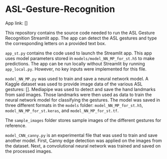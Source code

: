# ASL-Gesture-Recognition

App link: []

This repository contains the source code needed to run the ASL Gesture Recognition Streamlit app. The app can detect the ASL gestures and type the corresponding letters on a provided text box.

`app_st.py` contains the code used to launch the Streamlit app. This app uses model parameters stored in `models/model_NN_MP_for_st.h5` to make predictions.
The app can be run locally without Streamlit by running `app_local.py`. However, no key inputs were implemented for this file.

`model_NN_MP.py` was used to train and save a neural network model. A Kaggle dataset was used to provide image data of the various ASL gestures: []. Mediapipe was used to detect and save the hand landmarks from said images. Those landmarks were then used as data to train the neural network model for classifying the gestures. The model was saved in three different formats in the `models` folder: `model_NN_MP_for_st.h5`, `model_NN_MP_for_st.keras`, and `model_NN_MP_for_st.tf`.

The `sample_images` folder stores sample images of the different gestures for reference.

`model_CNN_canny.py` is an experimental file that was used to train and save another model. First, Canny edge detection was applied on the images from the dataset. Next, a convolutional neural network was trained and saved on the processed images.
